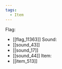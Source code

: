 ```yaml
---
tags:
  - Item
---
```

Flag:
- [[flag_11363]]
Sound:
- [[sound_43]]
- [[sound_17]]
- [[sound_44]]
Item:
- [[item_513]]

